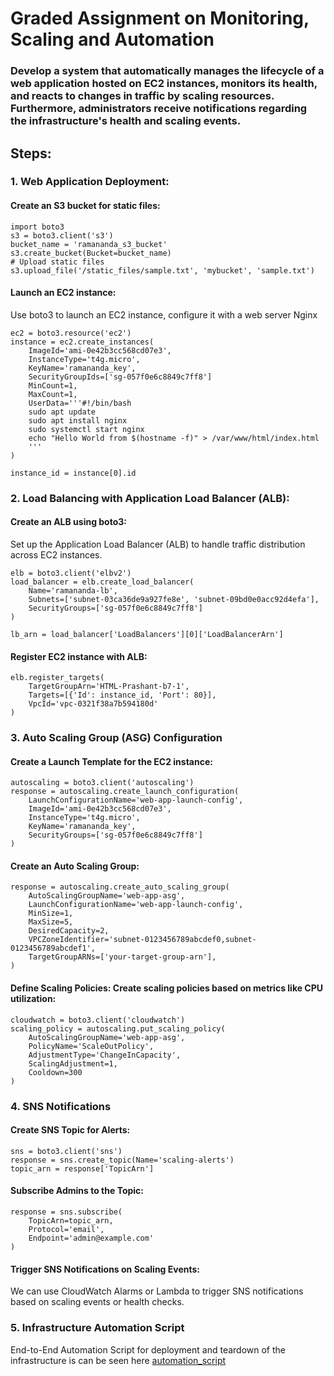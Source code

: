 # Graded Assignment on Monitoring, Scaling and Automation

### Develop a system that automatically manages the lifecycle of a web application hosted on  EC2 instances, monitors its health, and reacts to changes in traffic by scaling resources.  Furthermore, administrators receive notifications regarding the infrastructure's health and scaling events. 

## Steps:

### 1. Web Application Deployment:

#### Create an S3 bucket for static files:
~~~
import boto3
s3 = boto3.client('s3')
bucket_name = 'ramananda_s3_bucket'
s3.create_bucket(Bucket=bucket_name)
# Upload static files
s3.upload_file('/static_files/sample.txt', 'mybucket', 'sample.txt')
~~~

#### Launch an EC2 instance:
Use boto3 to launch an EC2 instance, configure it with a web server Nginx
~~~~
ec2 = boto3.resource('ec2')
instance = ec2.create_instances(
    ImageId='ami-0e42b3cc568cd07e3',
    InstanceType='t4g.micro',
    KeyName='ramananda_key',
    SecurityGroupIds=['sg-057f0e6c8849c7ff8']
    MinCount=1,
    MaxCount=1,
    UserData='''#!/bin/bash
    sudo apt update
    sudo apt install nginx
    sudo systemctl start nginx
    echo "Hello World from $(hostname -f)" > /var/www/html/index.html
    '''  
)

instance_id = instance[0].id
~~~~

### 2. Load Balancing with Application Load Balancer (ALB):

#### Create an ALB using boto3:
Set up the Application Load Balancer (ALB) to handle traffic distribution across EC2 instances.

~~~
elb = boto3.client('elbv2')
load_balancer = elb.create_load_balancer(
    Name='ramananda-lb',
    Subnets=['subnet-03ca36de9a927fe8e', 'subnet-09bd0e0acc92d4efa'], 
    SecurityGroups=['sg-057f0e6c8849c7ff8']
)

lb_arn = load_balancer['LoadBalancers'][0]['LoadBalancerArn']
~~~

#### Register EC2 instance with ALB:

~~~
elb.register_targets(
    TargetGroupArn='HTML-Prashant-b7-1',
    Targets=[{'Id': instance_id, 'Port': 80}],
    VpcId='vpc-0321f38a7b594180d'
)
~~~

### 3. Auto Scaling Group (ASG) Configuration

#### Create a Launch Template for the EC2 instance:

~~~
autoscaling = boto3.client('autoscaling')
response = autoscaling.create_launch_configuration(
    LaunchConfigurationName='web-app-launch-config',
    ImageId='ami-0e42b3cc568cd07e3',
    InstanceType='t4g.micro',
    KeyName='ramananda_key',
    SecurityGroups=['sg-057f0e6c8849c7ff8']
)
~~~

#### Create an Auto Scaling Group:
~~~
response = autoscaling.create_auto_scaling_group(
    AutoScalingGroupName='web-app-asg',
    LaunchConfigurationName='web-app-launch-config',
    MinSize=1,
    MaxSize=5,
    DesiredCapacity=2,
    VPCZoneIdentifier='subnet-0123456789abcdef0,subnet-0123456789abcdef1',
    TargetGroupARNs=['your-target-group-arn'],
)
~~~

#### Define Scaling Policies: Create scaling policies based on metrics like CPU utilization:

~~~
cloudwatch = boto3.client('cloudwatch')
scaling_policy = autoscaling.put_scaling_policy(
    AutoScalingGroupName='web-app-asg',
    PolicyName='ScaleOutPolicy',
    AdjustmentType='ChangeInCapacity',
    ScalingAdjustment=1,
    Cooldown=300
)
~~~

### 4. SNS Notifications

#### Create SNS Topic for Alerts:
~~~
sns = boto3.client('sns')
response = sns.create_topic(Name='scaling-alerts')
topic_arn = response['TopicArn']
~~~

#### Subscribe Admins to the Topic:
~~~
response = sns.subscribe(
    TopicArn=topic_arn,
    Protocol='email',
    Endpoint='admin@example.com'
)
~~~

#### Trigger SNS Notifications on Scaling Events: 
We can use CloudWatch Alarms or Lambda to trigger SNS notifications based on scaling events or health checks.

### 5. Infrastructure Automation Script
End-to-End Automation Script for deployment and teardown of the infrastructure is can be seen here [automation_script](automation_script.py)

